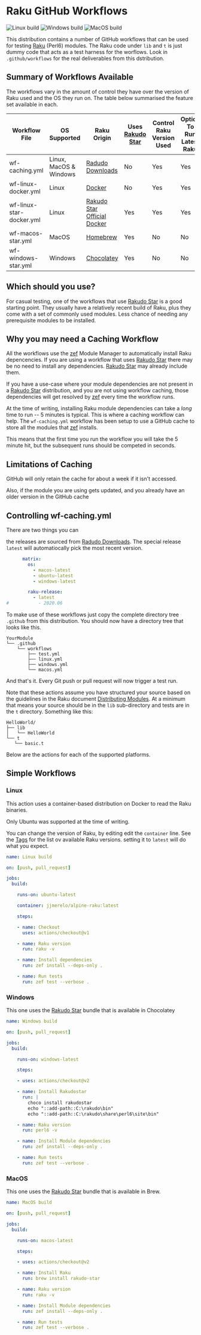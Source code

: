 # Raku GitHub Workflows

![Linux build](https://github.com/pmqs/action-raku-test/workflows/Linux%20build/badge.svg)
![Windows build](https://github.com/pmqs/action-raku-test/workflows/Windows%20build/badge.svg)
![MacOS build](https://github.com/pmqs/action-raku-test/workflows/MacOS%20build/badge.svg)

This distribution contains a number of  GitHub workflows that can be used for testing [Raku](https://www.raku.org/) (Perl6) modules. The Raku code under `lib` and `t` is just dummy code that acts as a test harness for the worflows. Look in `.github/workflows` for the real deliverables from this dstribution.


## Summary of Workflows Available

The workflows vary in the amount of control they have over the version of Raku used and the OS they run on. The table below summarised the feature set available in each.


Workflow File | OS Supported | Raku Origin |  Uses [Rakudo Star](https://rakudo.org/star) | Control Raku Version Used | Option To Run Latest Raku | GitHub Cache Support
---|---|---|---|---|---|---
wf-caching.yml | Linux, MacOS & Windows | [Radudo Downloads](https://rakudo.org/downloads/rakudo) | No | Yes | Yes | Yes
wf-linux-docker.yml | Linux | [Docker](https://hub.docker.com/r/jjmerelo/alpine-raku) | No | Yes | Yes | No
wf-linux-star-docker.yml | Linux | [Rakudo Star Official Docker](https://hub.docker.com/_/rakudo-star/) | Yes | Yes | Yes | No
wf-macos-star.yml |  MacOS | [Homebrew](https://github.com/Homebrew/homebrew-core/blob/master/Formula/rakudo-star.rb) | Yes | No  | No | No
wf-windows-star.yml | Windows | [Chocolatey](https://chocolatey.org/packages/rakudostar)  | Yes |  No | No | No

## Which should you use?

For casual testing, one of the workflows that use [Rakudo Star](https://rakudo.org/star) is a good starting point. They usually have a relatively recent build of Raku, plus they come with a set of commonly used modules. Less chance of needing any prerequisite modules to be installed.

## Why you may need a Caching Workflow

All the workflows use the [zef](https://github.com/ugexe/zef) Module Manager to automatically install Raku depencencies. If you are using a workflow that uses [Rakudo Star](https://rakudo.org/star) there may be no need to install any dependencies. [Rakudo Star](https://rakudo.org/star) may already include them.

If you have a use-case where your module dependencies are not present in a [Rakudo Star](https://rakudo.org/star) distribution, and you are not using workflow caching, those dependencies will get resolved by [zef](https://github.com/ugexe/zef) every time the workflow runs.

At the time of writing, installing Raku module dependencies can take a *long* time to run -- 5 minutes is typical. This is where a caching workflow can help. The `wf-caching.yml` workflow has been setup to use a GitHub cache to store all the modules that [zef](https://github.com/ugexe/zef) installs.

This means that the first time you run the workflow you will take the 5 minute hit, but the subsequent runs should be competed in seconds.


## Limitations of Caching

GitHub will only retain the cache for about a week if it isn't accessed.

Also, if the module you are using gets updated, and you already have an older version in the GitHub cache



## Controlling wf-caching.yml

There are two things you can

the releases are sourced from [Radudo Downloads](https://rakudo.org/downloads/rakudo). The special release `latest` will automatiocally pick the most recent version.

```yaml
      matrix:
        os:
          - macos-latest
          - ubuntu-latest
          - windows-latest

        raku-release:
          - latest
#           - 2020.06
```




To make use of these workflows just copy the complete directory tree `.github` from this distribution.
You should now have a directory tree that looks like this.


```
YourModule
└── .github
    └── workflows
        ├── test.yml
        ├── linux.yml
        ├── windows.yml
        └── macos.yml

```

And that's it. Every Git push or pull request will now trigger a test run.


Note that these actions assume you have structured your source based on the guidelines in the Raku document [Distributing Modules](https://docs.raku.org/language/modules#Distributing_modules). At a minimum that means your source should be in the `lib` sub-directory and tests are in the `t` directory. Something like this:

 ```
HelloWorld/
├── lib
│   └── HelloWorld
└── t
    └── basic.t
```


Below are the actions for each of the supported platforms.

## Simple Workflows

### Linux

This action uses a container-based distribution on Docker to read the Raku binaries.

Only Ubuntu was supported at the time of writing.

You can change the version of Raku, by editing edit the `container` line. See the [Tags](https://hub.docker.com/r/jjmerelo/alpine-raku/tags)
for the list ov available Raku versions. setting it to `latest` will do what you expect.


```yaml
name: Linux build

on: [push, pull_request]

jobs:
  build:

    runs-on: ubuntu-latest

    container: jjmerelo/alpine-raku:latest

    steps:

    - name: Checkout
      uses: actions/checkout@v1

    - name: Raku version
      run: raku -v

    - name: Install dependencies
      run: zef install --deps-only .

    - name: Run tests
      run: zef test --verbose .
```

### Windows

This one uses the [Rakudo Star](https://rakudo.org/star) bundle that is available in Chocolatey

```yaml
name: Windows build

on: [push, pull_request]

jobs:
  build:

    runs-on: windows-latest

    steps:

    - uses: actions/checkout@v2

    - name: Install Rakudostar
      run: |
        choco install rakudostar
        echo "::add-path::C:\rakudo\bin"
        echo "::add-path::C:\rakudo\share\perl6\site\bin"

    - name: Raku version
      run: perl6 -v

    - name: Install Module dependencies
      run: zef install --deps-only .

    - name: Run tests
      run: zef test --verbose .
```

### MacOS

This one uses the [Rakudo Star](https://rakudo.org/star) bundle that is available in Brew.


```yaml
name: MacOS build

on: [push, pull_request]

jobs:
  build:

    runs-on: macos-latest

    steps:

    - uses: actions/checkout@v2

    - name: Install Raku
      run: brew install rakudo-star

    - name: Raku version
      run: raku -v

    - name: Install Module dependencies
      run: zef install --deps-only .

    - name: Run tests
      run: zef test --verbose .
```
